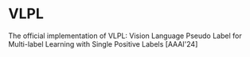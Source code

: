 # VLPL
The  official implementation of VLPL: Vision Language Pseudo Label for Multi-label Learning with Single Positive Labels [AAAI'24]
